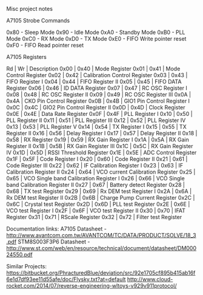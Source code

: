 Misc project notes

A7105 Strobe Commands

0x80 - Sleep Mode
0x90 - Idle Mode
0xA0 - Standby Mode
0xB0 - PLL Mode
0xC0 - RX Mode
0xD0 - TX Mode
0xE0 - FIFO Write pointer reset
0xF0 - FIFO Read pointer reset

A7105 Registers

 Rd  |  Wr  | Description
0x00 | 0x40 | Mode Register
0x01 | 0x41 | Mode Control Register
0x02 | 0x42 | Calibration Control Register
0x03 | 0x43 | FIFO Register I
0x04 | 0x44 | FIFO Register II
0x05 | 0x45 | FIFO DATA Register
0x06 | 0x46 | ID DATA Register
0x07 | 0x47 | RC OSC Register I
0x08 | 0x48 | RC OSC Register II
0x09 | 0x49 | RC OSC Register III
0x0A | 0x4A | CKO Pin Control Register
0x0B | 0x4B | GIO1 Pin Control Register I
0x0C | 0x4C | GIO2 Pin Control Register II
0x0D | 0x4D | Clock Register
0x0E | 0x4E | Data Rate Register
0x0F | 0x4F | PLL Register I
0x10 | 0x50 | PLL Register II
0x11 | 0x51 | PLL Register III
0x12 | 0x52 | PLL Register IV
0x13 | 0x53 | PLL Register V
0x14 | 0x54 | TX Register I
0x15 | 0x55 | TX Register II
0x16 | 0x56 | Delay Register I
0x17 | 0x57 | Delay Register II
0x18 | 0x58 | RX Register
0x19 | 0x59 | RX Gain Register I
0x1A | 0x5A | RX Gain Register II
0x1B | 0x5B | RX Gain Register III
0x1C | 0x5C | RX Gain Register IV
0x1D | 0x5D | RSSI Threshold Register
0x1E | 0x5E | ADC Control Register
0x1F | 0x5F | Code Register I
0x20 | 0x60 | Code Register II
0x21 | 0x61 | Code Register III
0x22 | 0x62 | IF Calibration Register I
0x23 | 0x63 | IF Calibration Register II
0x24 | 0x64 | VCO current Calibration Register
0x25 | 0x65 | VCO Single band Calibration Register I
0x26 | 0x66 | VCO Single band Calibration Register II
0x27 | 0x67 | Battery detect Register
0x28 | 0x68 | TX test Register
0x29 | 0x69 | Rx DEM test Register I
0x2A | 0x6A | Rx DEM test Register II
0x2B | 0x6B | Charge Pump Current Register
0x2C | 0x6C | Crystal test Register
0x2D | 0x6D | PLL test Register
0x2E | 0x6E | VCO test Register I
0x2F | 0x6F | VCO test Register II
0x30 | 0x70 | IFAT Register
0x31 | 0x71 | RScale Register
0x32 | 0x72 | Filter test Register

Documentation links:
A7105 Datasheet - http://www.avantcom.com.tw/AVANTCOM/TC/DATA/PRODUCT/SOLVE/18_3.pdf
STM8S003F3P6 Datasheet - http://www.st.com/web/en/resource/technical/document/datasheet/DM00024550.pdf

Similar Projects:
https://bitbucket.org/PhracturedBlue/deviation/src/92e1705cf895b415ab16f6e1d7df93ee11d55afe/doc/Flysky.txt?at=default
http://www.cloud-rocket.com/2014/07/reverse-engineering-wltoys-v929v911protocol/
